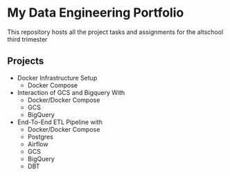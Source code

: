 # My Data Engineering Portfolio

This repository hosts all the project tasks and assignments for the altschool third trimester

## Projects

 - Docker Infrastructure Setup
   - Docker Compose
 - Interaction of GCS and Bigquery With
   - Docker/Docker Compose
   - GCS
   - BigQuery
 - End-To-End ETL Pipeline with
   - Docker/Docker Compose
   - Postgres
   - Airflow
   - GCS
   - BigQuery
   - DBT
